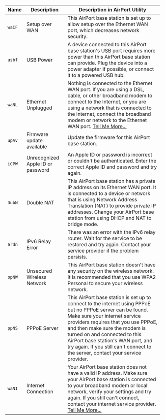 Name   | Description                | Description in AirPort Utility
-------|----------------------------|------------------------------------
`waCF` | Setup over WAN             | This AirPort base station is set up to allow setup over the Ethernet WAN port, which decreases network security.
`usbf` | USB Power                  | A device connected to this AirPort base station's USB port requires more power than this AirPort base station can provide. Plug the device into a power adapter if possible, or connect it to a powered USB hub.
`waNL` | Ethernet Unplugged         | Nothing is connected to the Ethernet WAN port. If you are using a DSL, cable, or other broadband modem to connect to the Internet, or you are using a network that is connected to the Internet, connect the broadband modem or network to the Ethernet WAN port. [Tell Me More...](https://github.com/samuelthomas2774/airport/blob/c4e753c434fd05951569430584fbadc9bf4744d8/wiki-resources/AirPort%20status%20codes%3BwaNL.png)
`upAv` | Firmware update available  | Update the firmware for this AirPort base station.
`iCPW` | Unrecognized Apple ID or password | An Apple ID or password is incorrect or couldn't be authenticated. Enter the correct Apple ID and password and try again.
`DubN` | Double NAT                 | This AirPort base station has a private IP address on its Ethernet WAN port. It is connected to a device or network that is using Network Address Translation (NAT) to provide private IP addresses. Change your AirPort base station from using DHCP and NAT to bridge mode.
`6rdn` | IPv6 Relay Error           | There was an error with the IPv6 relay router. Wait for the service to be restored and try again. Contact your service provider if the problem persists.
`opNW` | Unsecured Wireless Network | This AirPort base station doesn't have any security on the wireless network. It is recommended that you use WPA2 Personal to secure your wireless network.
`ppNS` | PPPoE Server               | This AirPort base station is set up to connect to the internet using PPPoE but no PPPoE server can be found. Make sure your internet service providers requires that you use PPPoE, and then make sure the modem is turned on and connected to this AirPort base station's WAN port, and try again. If you still can't connect to the server, contact your service provider.
`waNI` | Internet Connection        | Your AirPort base station does not have a valid IP address. Make sure your AirPort base station is connected to your broadband modem or local network, verify your settings and try again. If you still can't connect, contact your internet service provider. [Tell Me More...](https://github.com/samuelthomas2774/airport/blob/6c27ac2f543e90d6019cc625f517b5cbf7fff5f6/wiki-resources/AirPort%20status%20codes%3BwaNI.png)

